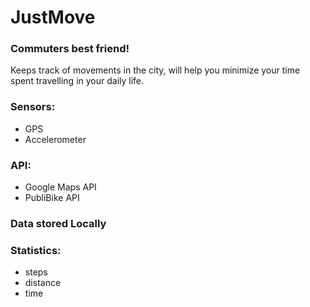 # JustMove
### Commuters best friend!

Keeps track of movements in the city, will help you minimize your time spent travelling in your daily life.

### Sensors: 
  - GPS 
  - Accelerometer


 ### API: 
  - Google Maps API
  - PubliBike API


 ### Data stored Locally 
 
### Statistics: 
  - steps 
  - distance
  - time
